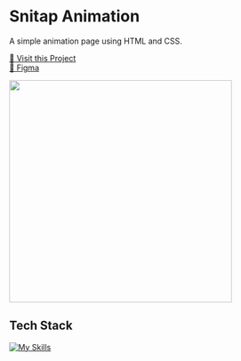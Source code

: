 # Snitap Animation

A simple animation page using HTML and CSS.

<p align="left">
     <a href="https://snitap-animation-kts.netlify.app/">📱 Visit this Project</a><br>
     <a href="https://www.figma.com/design/1TzC9A0p9i7ph9ZurEnEEh/LP-de-patins-animada-(Community)?node-id=3-376&p=f&t=uVx2Wmws4sHmMU0y-0">🎨 Figma</a>
</p>

<p align="left">
    <img src="./.github/images/preview.jpg" width="400px">
</p>

## Tech Stack

[![My Skills](https://skillicons.dev/icons?i=html,css)](https://skillicons.dev)
